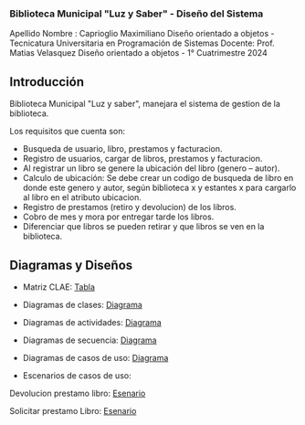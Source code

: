 ### Biblioteca Municipal "Luz y Saber" - Diseño del Sistema
Apellido Nombre : Caprioglio Maximiliano
Diseño orientado a objetos - Tecnicatura Universitaria en Programación de Sistemas
Docente: Prof. Matias Velasquez
Diseño orientado a objetos - 1° Cuatrimestre 2024

## Introducción

Biblioteca Municipal "Luz y saber", manejara el sistema de gestion de la biblioteca.

Los requisitos que cuenta son:
* Busqueda de usuario, libro, prestamos y facturacion.
* Registro de usuarios, cargar de libros, prestamos y facturacion.
* Al registrar un libro se genere la ubicación del libro (genero – autor).
* Calculo de ubicación: Se debe crear un codigo de busqueda de libro en donde este genero y autor, según biblioteca x y estantes x para cargarlo al libro en el atributo ubicacion.
* Registro de prestamos (retiro y devolucion) de los libros.
* Cobro de mes y mora por entregar tarde los libros.
* Diferenciar que libros se pueden retirar y que libros se ven en la biblioteca.


## Diagramas y Diseños


* Matriz CLAE: [Tabla](https://drive.google.com/file/d/1iyzUmNYtbAezJejPeMrFDeAvsyW7Suh8/view?usp=sharing)

* Diagramas de clases: [Diagrama](https://drive.google.com/file/d/1ipXGBVHciwRcksjmRdm-TEThU7n-L3c1/view?usp=sharing)




* Diagramas de actividades: [Diagrama](https://drive.google.com/file/d/1LT5d1kDJ29aRxVZwZH27co1tJHPe6gzi/view?usp=sharing)

* Diagramas de secuencia: [Diagrama](https://drive.google.com/file/d/1Rxn8ZfgsEdg4STUxlHEaPDScjRRsuK_L/view?usp=sharing)

* Diagramas de casos de uso: [Diagrama](https://drive.google.com/file/d/1i82r53emnwhGBcm3aglAHDg5Z2E6B7mP/view?usp=sharing)

* Escenarios de casos de uso:

Devolucion prestamo libro: [Esenario](https://docs.google.com/spreadsheets/d/1AJEe9Cv2kWg1AdkWlgKtjtNSQ9T6eE3t/edit?usp=sharing&ouid=102553039439844877946&rtpof=true&sd=true)

Solicitar prestamo Libro: [Esenario](https://docs.google.com/spreadsheets/d/1asxBm__lXsT6JXIZh7pWuWfbCKk82pzl/edit?usp=sharing&ouid=102553039439844877946&rtpof=true&sd=true)